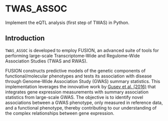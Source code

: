 # TWAS_ASSOC
Implement the eQTL analysis (first step of TWAS) in Python.

## Introduction
  `TWAS_ASSOC` is developed to employ FUSION, an advanced suite of tools for performing large-scale Transcriptome-Wide and Regulome-Wide Association Studies (TWAS and RWAS). 
  
  FUSION constructs predictive models of the genetic components of functional/molecular phenotypes and tests its association with disease through Genome-Wide Association Study (GWAS) summary statistics. 
  This implementation leverages the innovative work by [Gusev et al. (2016)](https://www.nature.com/articles/ng.3506) that integrates gene expression measurements with summary association statistics from large-scale GWAS. 
  The objective is to identify novel associations between a GWAS phenotype, only measured in reference data, and a functional phenotype, thereby contributing to our understanding of the complex relationships between gene expression.

